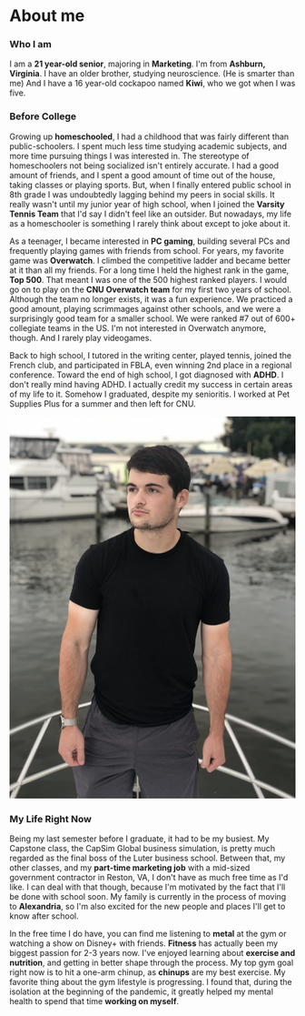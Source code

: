 # About me
### Who I am
I am a **21 year-old senior**, majoring in **Marketing**. I'm from **Ashburn, Virginia**. I have an older brother, studying neuroscience. (He is smarter than me) And I have a 16 year-old cockapoo named **Kiwi**, who we got when I was five.

### Before College
Growing up **homeschooled**, I had a childhood that was fairly different than public-schoolers. I spent much less time studying academic subjects, and more time pursuing things I was interested in. The stereotype of homeschoolers not being socialized isn't entirely accurate. I had a good amount of friends, and I spent a good amount of time out of the house, taking classes or playing sports. But, when I finally entered public school in 8th grade I was undoubtedly lagging behind my peers in social skills. It really wasn't until my junior year of high school, when I joined the **Varsity Tennis Team** that I'd say I didn't feel like an outsider. But nowadays, my life as a homeschooler is something I rarely think about except to joke about it.

As a teenager, I became interested in **PC gaming**, building several PCs and frequently playing games with friends from school. For years, my favorite game was **Overwatch**. I climbed the competitive ladder and became better at it than all my friends. For a long time I held the highest rank in the game, **Top 500**. That meant I was one of the 500 highest ranked players. I would go on to play on the **CNU Overwatch team** for my first two years of school. Although the team no longer exists, it was a fun experience. We practiced a good amount, playing scrimmages against other schools, and we were a surprisingly good team for a smaller school. We were ranked #7 out of 600+ collegiate teams in the US. I'm not interested in Overwatch anymore, though. And I rarely play videogames.

Back to high school, I tutored in the writing center, played tennis, joined the French club, and participated in FBLA, even winning 2nd place in a regional conference. Toward the end of high school, I got diagnosed with **ADHD**. I don't really mind having ADHD. I actually credit my success in certain areas of my life to it. Somehow I graduated, despite my senioritis. I worked at Pet Supplies Plus for a summer and then left for CNU.

![Summer 2021](https://github.com/JubranSamra/Jublog/blob/main/Boat%20Pic%205.jpg)

### My Life Right Now
Being my last semester before I graduate, it had to be my busiest. My Capstone class, the CapSim Global business simulation, is pretty much regarded as the final boss of the Luter business school. Between that, my other classes, and my **part-time marketing job** with a mid-sized government contractor in Reston, VA, I don't have as much free time as I'd like. I can deal with that though, because I'm motivated by the fact that I'll be done with school soon. My family is currently in the process of moving to **Alexandria**, so I'm also excited for the new people and places I'll get to know after school.

In the free time I do have, you can find me listening to **metal** at the gym or watching a show on Disney+ with friends. **Fitness** has actually been my biggest passion for 2-3 years now. I've enjoyed learning about **exercise and nutrition**, and getting in better shape through the process. My top gym goal right now is to hit a one-arm chinup, as **chinups** are my best exercise. My favorite thing about the gym lifestyle is progressing. I found that, during the isolation at the beginning of the pandemic, it greatly helped my mental health to spend that time **working on myself**.
